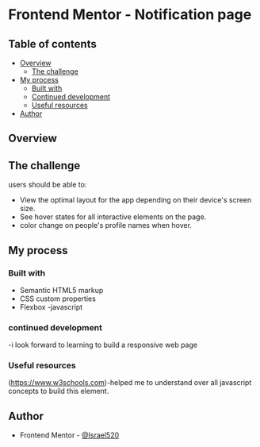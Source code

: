 # Frontend Mentor - Notification page

## Table of contents

- [Overview](#overview)
  - [The challenge](#the-challenge)
- [My process](#my-process)
  - [Built with](#built-with)
  - [Continued development](#continued-development)
  - [Useful resources](#useful-resources)
- [Author](#author)

## Overview

## The challenge
users should be able to:

- View the optimal layout for the app depending on their device's screen size.
- See hover states for all interactive elements on the page.
- color change on people's profile names when hover.
## My process
### Built with
- Semantic HTML5 markup
- CSS custom properties
- Flexbox
-javascript
### continued development
-i look forward to learning to build a responsive web page
### Useful resources
(https://www.w3schools.com)-helped me to understand over all javascript concepts to build this element.
## Author
- Frontend Mentor - [@Israel520](https://www.frontendmentor.io/profile/israel520)